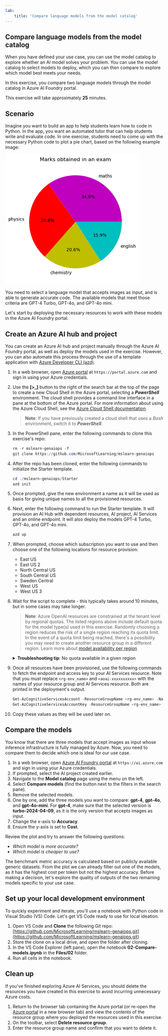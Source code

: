 ```yaml
---
lab:
    title: 'Compare language models from the model catalog'
---
```


## Compare language models from the model catalog

When you have defined your use case, you can use the model catalog to explore whether an AI model solves your problem. You can use the model catalog to select models to deploy, which you can then compare to explore which model best meets your needs.

In this exercise, you compare two language models through the model catalog in Azure AI Foundry portal.

This exercise will take approximately **25** minutes.

## Scenario

Imagine you want to build an app to help students learn how to code in Python. In the app, you want an automated tutor that can help students write and evaluate code. In one exercise, students need to come up with the necessary Python code to plot a pie chart, based on the following example image:

![Pie chart showing marks obtained in an exam with sections for maths (34.9%), physics (28.6%), chemistry (20.6%), and English (15.9%)](./images/demo.png)

You need to select a language model that accepts images as input, and is able to generate accurate code. The available models that meet those criteria are GPT-4 Turbo, GPT-4o, and GPT-4o mini.

Let's start by deploying the necessary resources to work with these models in the Azure AI Foundry portal.

## Create an Azure AI hub and project

You can create an Azure AI hub and project manually through the Azure AI Foundry portal, as well as deploy the models used in the exercise. However, you can also automate this process through the use of a template application with [Azure Developer CLI (azd)](https://aka.ms/azd).

1. In a web browser, open [Azure portal](https://portal.azure.com) at `https://portal.azure.com` and sign in using your Azure credentials.

1. Use the **[\>_]** button to the right of the search bar at the top of the page to create a new Cloud Shell in the Azure portal, selecting a ***PowerShell*** environment. The cloud shell provides a command line interface in a pane at the bottom of the Azure portal. For more information about using the Azure Cloud Shell, see the [Azure Cloud Shell documentation](https://docs.microsoft.com/azure/cloud-shell/overview).

    > **Note**: If you have previously created a cloud shell that uses a *Bash* environment, switch it to ***PowerShell***.

1. In the PowerShell pane, enter the following commands to clone this exercise's repo:

     ```powershell
    rm -r mslearn-genaiops -f
    git clone https://github.com/MicrosoftLearning/mslearn-genaiops
     ```

1. After the repo has been cloned, enter the following commands to initialize the Starter template. 
   
     ```powershell
    cd ./mslearn-genaiops/Starter
    azd init
     ```

1. Once prompted, give the new environment a name as it will be used as basis for giving unique names to all the provisioned resources.
        
1. Next, enter the following command to run the Starter template. It will provision an AI Hub with dependent resources, AI project, AI Services and an online endpoint. It will also deploy the models GPT-4 Turbo, GPT-4o, and GPT-4o mini.

     ```powershell
    azd up  
     ```

1. When prompted, choose which subscription you want to use and then choose one of the following locations for resource provision:
   - East US
   - East US 2
   - North Central US
   - South Central US
   - Sweden Central
   - West US
   - West US 3
    
1. Wait for the script to complete - this typically takes around 10 minutes, but in some cases may take longer.

    > **Note**: Azure OpenAI resources are constrained at the tenant level by regional quotas. The listed regions above include default quota for the model type(s) used in this exercise. Randomly choosing a region reduces the risk of a single region reaching its quota limit. In the event of a quota limit being reached, there's a possibility you may need to create another resource group in a different region. Learn more about [model availability per region](https://learn.microsoft.com/en-us/azure/ai-services/openai/concepts/models?tabs=standard%2Cstandard-chat-completions#global-standard-model-availability)

    <details>
      <summary><b>Troubleshooting tip</b>: No quota available in a given region</summary>
        <p>If you receive a deployment error for any of the models due to no quota available in the region you chose, try running the following commands:</p>
        <ul>
          <pre><code>azd env set AZURE_ENV_NAME new_env_name
   azd env set AZURE_RESOURCE_GROUP new_rg_name
   azd env set AZURE_LOCATION new_location
   azd up</code></pre>
        Replacing <code>new_env_name</code>, <code>new_rg_name</code>, and <code>new_location</code> with new values. The new location must be one of the regions listed at the beginning of the exercise, e.g <code>eastus2</code>, <code>northcentralus</code>, etc.
        </ul>
    </details>

1. Once all resources have been provisioned, use the following commands to fetch the endpoint and access key to your AI Services resource. Note that you must replace `<rg-env_name>` and `<aoai-xxxxxxxxxx>` with the names of your resource group and AI Services resource. Both are printed in the deployment's output.

     ```powershell
    Get-AzCognitiveServicesAccount -ResourceGroupName <rg-env_name> -Name <aoai-xxxxxxxxxx> | Select-Object -Property endpoint
    Get-AzCognitiveServicesAccountKey -ResourceGroupName <rg-env_name> -Name <aoai-xxxxxxxxxx> | Select-Object -Property Key1
     ```

1. Copy these values as they will be used later on.

## Compare the models

You know that there are three models that accept images as input whose inference infrastructure is fully managed by Azure. Now, you need to compare them to decide which one is ideal for our use case.

1. In a web browser, open [Azure AI Foundry portal](https://ai.azure.com) at `https://ai.azure.com` and sign in using your Azure credentials.
1. If prompted, select the AI project created earlier.
1. Navigate to the **Model catalog** page using the menu on the left.
1. Select **Compare models** (find the button next to the filters in the search pane).
1. Remove the selected models.
1. One by one, add the three models you want to compare: **gpt-4**, **gpt-4o**, and **gpt-4o-mini**. For **gpt-4**, make sure that the selected version is **turbo-2024-04-09**, as it is the only version that accepts images as input.
1. Change the x-axis to **Accuracy**.
1. Ensure the y-axis is set to **Cost**.

Review the plot and try to answer the following questions:

- *Which model is more accurate?*
- *Which model is cheaper to use?*

The benchmark metric accuracy is calculated based on publicly available generic datasets. From the plot we can already filter out one of the models, as it has the highest cost per token but not the highest accuracy. Before making a decision, let's explore the quality of outputs of the two remaining models specific to your use case.

## Set up your local development environment

To quickly experiment and iterate, you'll use a notebook with Python code in Visual Studio (VS) Code. Let's get VS Code ready to use for local ideation.

1. Open VS Code and **Clone** the following Git repo: [https://github.com/MicrosoftLearning/mslearn-genaiops.git](https://github.com/MicrosoftLearning/mslearn-genaiops.git)
1. Store the clone on a local drive, and open the folder after cloning.
1. In the VS Code Explorer (left pane), open the notebook **02-Compare-models.ipynb** in the **Files/02** folder.
1. Run all cells in the notebook.

## Clean up

If you've finished exploring Azure AI Services, you should delete the resources you have created in this exercise to avoid incurring unnecessary Azure costs.

1. Return to the browser tab containing the Azure portal (or re-open the [Azure portal](https://portal.azure.com?azure-portal=true) in a new browser tab) and view the contents of the resource group where you deployed the resources used in this exercise.
1. On the toolbar, select **Delete resource group**.
1. Enter the resource group name and confirm that you want to delete it.

